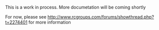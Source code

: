 This is a work in process.  More documetation will be coming shortly

For now, please see http://www.rcgroups.com/forums/showthread.php?t=2274401 for more information
